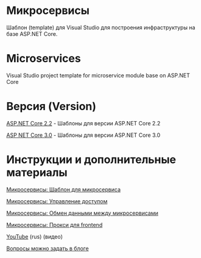 # Микросервисы
Шаблон (template) для Visual Studio для построения инфраструктуры на базе ASP.NET Core.

# Microservices
Visual Studio project template for microservice module base on ASP.NET Core

# Версия (Version)
[ASP.NET Core 2.2](https://github.com/Calabonga/microservice-template/tree/master/Output/AspNetCore-v.2.2) - Шаблоны для версии ASP.NET Core 2.2

[ASP NET Core 3.0](https://github.com/Calabonga/microservice-template/tree/master/Output/AspNetCore-v.2.2) - Шаблоны для версии ASP.NET Core 3.0

# Инструкции и дополнительные материалы

[Микросервисы: Шаблон для микросервиса](https://www.calabonga.net/blog/post/microservises-template)

[Микросервисы: Управление доступом](https://www.calabonga.net/blog/post/mikroservisy-3-centralizovannoe-upravlenie-dostupom)

[Микросервисы: Обмен данными между микросервисами](https://www.calabonga.net/blog/post/reshenie-obmen-dannym-mezhdu-mikroservisami)

[Микросервисы: Прокси для frontend](https://www.calabonga.net/blog/post/odin-frontend-dolzhen-rabotat-tolko-so-svoim-backend)

[YouTube](https://www.youtube.com/playlist?list=PLIB8be7sunXMXTZKptqEtXAACpsYZdzi_) (rus) (видео)

[Вопросы можно задать в блоге](https://www.calabonga.net/blog)
